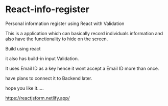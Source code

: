 # React-info-register
Personal information register using React with Validation 


This is a application which can basically record individuals information and also have the functionality to hide on the screen.

Build using react

it also has build-in input Validation.

It uses Email ID as a key hence it wont accept a Email ID more than once.

have plans to connect it to Backend later.


hope you like it.....


https://reactjsform.netlify.app/
